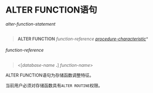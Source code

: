 # ALTER FUNCTION语句

###### alter-function-statement
> **ALTER FUNCTION** *function-reference* *[procedure-characteristic](create-procedure-statement.md#procedure-characteristic)*\*

###### function-reference
> <[*database-name* **.**] *function-name*>

ALTER FUNCTION语句为存储函数调整特征。

当前用户必须对存储函数具有`ALTER ROUTINE`权限。
